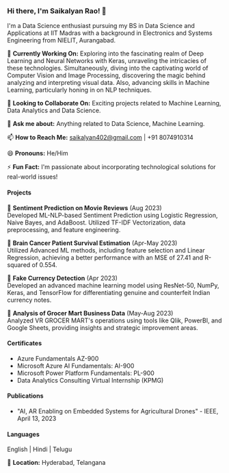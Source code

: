 ### Hi there, I'm Saikalyan Rao! 👋

I'm a Data Science enthusiast pursuing my BS in Data Science and Applications at IIT Madras with a background in Electronics and Systems Engineering from NIELIT, Aurangabad.

🔭 **Currently Working On:** Exploring into the fascinating realm of Deep Learning and Neural Networks with Keras, unraveling the intricacies of these technologies. Simultaneously, diving into the captivating world of Computer Vision and Image Processing, discovering the magic behind analyzing and interpreting visual data. Also, advancing skills in Machine Learning, particularly honing in on NLP techniques.

👯 **Looking to Collaborate On:** Exciting projects related to Machine Learning, Data Analytics and Data Science.

💬 **Ask me about:** Anything related to Data Science, Machine Learning.

📫 **How to Reach Me:** saikalyan402@gmail.com | +91 8074910314

😄 **Pronouns:** He/Him

⚡ **Fun Fact:** I'm passionate about incorporating technological solutions for real-world issues!

#### Projects

🌟 **Sentiment Prediction on Movie Reviews** (Aug 2023)  
Developed ML-NLP-based Sentiment Prediction using Logistic Regression, Naive Bayes, and AdaBoost. Utilized TF-IDF Vectorization, data preprocessing, and feature engineering.

🌟 **Brain Cancer Patient Survival Estimation** (Apr-May 2023)  
Utilized Advanced ML methods, including feature selection and Linear Regression, achieving a better performance with an MSE of 27.41 and R-squared of 0.554.

🌟 **Fake Currency Detection** (Apr 2023)  
Developed an advanced machine learning model using ResNet-50, NumPy, Keras, and TensorFlow for differentiating genuine and counterfeit Indian currency notes.

🌟 **Analysis of Grocer Mart Business Data** (May-Aug 2023)  
Analyzed VR GROCER MART's operations using tools like Qlik, PowerBI, and Google Sheets, providing insights and strategic improvement areas.

#### Certificates

- Azure Fundamentals AZ-900
- Microsoft Azure AI Fundamentals: AI-900
- Microsoft Power Platform Fundamentals: PL-900
- Data Analytics Consulting Virtual Internship (KPMG)

#### Publications

- "AI, AR Enabling on Embedded Systems for Agricultural Drones" - IEEE, April 13, 2023

#### Languages

English | Hindi | Telugu

📍 **Location:** Hyderabad, Telangana
